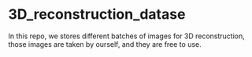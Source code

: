 # 3D_reconstruction_datase
In this repo, we stores different batches of images for 3D reconstruction, those images are taken by ourself, and they are free to use.
